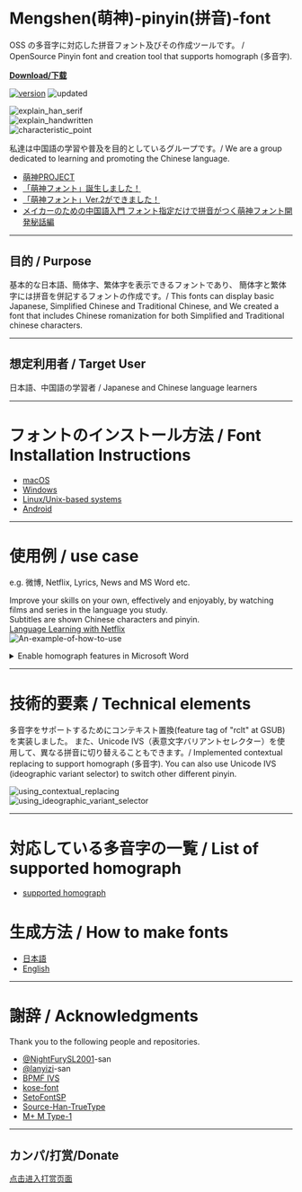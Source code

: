 # Mengshen(萌神)-pinyin(拼音)-font
OSS の多音字に対応した拼音フォント及びその作成ツールです。 / OpenSource Pinyin font and creation tool that supports homograph (多音字).

**[Download/下载](https://github.com/MaruTama/pinyin-font-tools/releases)**  
<!-- [![Download/下载](https://img.shields.io/badge/Download-↓-yellow.svg)](https://github.com/MaruTama/pinyin-font-tools/releases)   -->

[![version](https://img.shields.io/badge/Version-1.03-brightgreen.svg)](https://github.com/nongthaihoang/custom_font_installer/releases/tag/v1.03) 
![updated](https://img.shields.io/badge/Updated-Aug_21,_2023-green.svg) 

![explain_han_serif](./imgs/explain_han_serif.png)  
![explain_handwritten](./imgs/explain_handwritten.png)  
![characteristic_point](./imgs/characteristic_point.png)  


私達は中国語の学習や普及を目的としているグループです。/ We are a group dedicated to learning and promoting the Chinese language.  
- [萌神PROJECT](https://mengshen-project.com/)
- [「萌神フォント」誕生しました！](https://note.com/geekzhongwen/n/n7a6f26a885d1)
- [「萌神フォント」Ver.2ができました！](https://note.com/geekzhongwen/n/nf9552d4bdf66)
- [メイカーのための中国語入門 フォント指定だけで拼音がつく萌神フォント開発秘話編](https://booth.pm/ja/items/1888270)
----

## 目的 / Purpose
基本的な日本語、簡体字、繁体字を表示できるフォントであり、
簡体字と繁体字には拼音を併記するフォントの作成です。/
This fonts can display basic Japanese, Simplified Chinese and Traditional Chinese, and We created a font that includes Chinese romanization for both Simplified and Traditional chinese characters.

----

## 想定利用者 / Target User
日本語、中国語の学習者 / Japanese and Chinese language learners

----

# フォントのインストール方法 / Font Installation Instructions
- [macOS](https://support.apple.com/en-us/HT201749)
- [Windows](https://support.microsoft.com/en-us/help/314960/how-to-install-or-remove-a-font-in-windows)
- [Linux/Unix-based systems](https://github.com/adobe-fonts/source-code-pro/issues/17#issuecomment-8967116)
- [Android](./doc/HOW_TO_APPLY_FONT_ON_ANDROOID.md)

----

# 使用例 / use case
e.g. 微博, Netflix, Lyrics, News and MS Word etc.

Improve your skills on your own, effectively and enjoyably, by watching films and series in the language you study.  
Subtitles are shown Chinese characters and pinyin.  
[Language Learning with Netflix](https://chrome.google.com/webstore/detail/language-learning-with-ne/hoombieeljmmljlkjmnheibnpciblicm?hl=en)  
![An-example-of-how-to-use](./imgs/An-example-of-how-to-use.png)


<details><summary>Enable homograph features in Microsoft Word</summary><div>

Please turn on any of the features under Font - Advanced - OpenType Features (suggest to choose Ligatures: Standard Only or tick Use Contextual Alternates, but other options are OK too) to display the correct pinyin in Microsoft Word. By default, Word will not use any OpenType features (including automatically changing the pinyin) if none of the options are used. Microsoft Excel turns on the feature by default, and is not affected.
![word-setting](./imgs/word_setting.png)
</div></details>

----

# 技術的要素 / Technical elements
多音字をサポートするためにコンテキスト置換(feature tag of "rclt" at GSUB)を実装しました。
また、Unicode IVS（表意文字バリアントセレクター）を使用して、異なる拼音に切り替えることもできます。/
Implemented contextual replacing to support homograph (多音字).
You can also use Unicode IVS (ideographic variant selector) to switch other different pinyin.  
<!-- ![](./imgs/2020-10-25-19.17.04.gif) -->
![using_contextual_replacing](./imgs/using_contextual_replacing.gif)  
![using_ideographic_variant_selector](./imgs/using_ideographic_variant_selector.gif)  

----

# 対応している多音字の一覧 / List of supported homograph
- [supported homograph](./doc/DUOYINZI_DICTIONARY.md)

# 生成方法 / How to make fonts
- [日本語](./doc/HOW_TO_MAKE_JP.md)  
- [English](./doc/HOW_TO_MAKE_EN.md)

----

# 謝辞 / Acknowledgments
Thank you to the following people and repositories. 
- [@NightFurySL2001](https://github.com/NightFurySL2001)-san
- [@lanyizi](https://github.com/lanyizi)-san
- [BPMF IVS](https://github.com/ButTaiwan/bpmfvs)
- [kose-font](https://github.com/lxgw/kose-font)
- [SetoFontSP](https://ja.osdn.net/projects/setofont/releases/p14368)
- [Source-Han-TrueType](https://github.com/Pal3love/Source-Han-TrueType)
- [M+ M Type-1](https://mplus-fonts.osdn.jp/about.html)

----

## カンパ/打赏/Donate
[点击进入打赏页面](./doc/DONATE.md)
